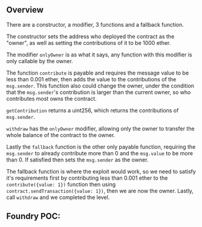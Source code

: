 ## Overview
There are a constructor, a modifier, 3 functions and a fallback function.

The constructor sets the address who deployed the contract as the "owner", as well as setting the contributions of it to be 1000 ether.

The modifier `onlyOwner` is as what it says, any function with this modifier is only callable by the owner.

The function `contribute` is payable and requires the message value to be less than 0.001 ether, then adds the value to the contributions of the `msg.sender`. This function also could change the owner, under the condition that the `msg.sender`'s contribution is larger than the current owner, so who contributes most owns the contract.

`getContribution` returns a uint256, which returns the contributions of `msg.sender`.

`withdraw` has the `onlyOwner` modifier, allowing only the owner to transfer the whole balance of the contract to the owner.

Lastly the `fallback` function is the other only payable function, requiring the `msg.sender` to already contribute more than 0 and the `msg.value` to be more than 0. If satisfied then sets the `msg.sender` as the owner. 

The fallback function is where the exploit would work, so we need to satisfy it's requirements first by contributing less than 0.001 ether to the `contribute({value: 1})` function then using `contract.sendTransaction({value: 1})`, then we are now the owner. Lastly, call `withdraw` and we completed the level.

## Foundry POC:
